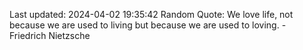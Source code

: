 Last updated: 2024-04-02 19:35:42
Random Quote: We love life, not because we are used to living but because we are used to loving. - Friedrich Nietzsche